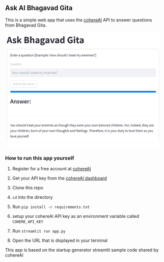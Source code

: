 ## Ask AI Bhagavad Gita

This is a simple web app that uses the [cohereAI](https://cohere.ai) API to answer questions from Bhagavad Gita.



![App Sample Screenshot](/AppScreenshot.png "App Screenshot")



### How to run this app yourself

1. Register for a free account at [cohereAI](https://cohere.ai)

2. Get your API key from the [cohereAI dashboard](https://dashboard.cohere.ai/)

3. Clone this repo

4. `cd` into the directory

5. Run `pip install -r requirements.txt`

6. setup your cohereAI API key as an environment variable called `COHERE_API_KEY`

7. Run `streamlit run app.py`

8. Open the URL that is displayed in your terminal

This app is based on the startup generator streamlit sample code shared by cohereAI